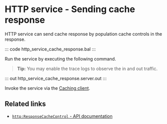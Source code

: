 # HTTP service - Sending cache response

HTTP service can send cache response by population cache controls in the response.

::: code http_service_cache_response.bal :::

Run the service by executing the following command.

>**Tip:** You may enable the trace logs to observe the in and out traffic.

::: out http_service_cache_response.server.out :::

Invoke the service via the [Caching client](/learn/by-example/http-caching-client).

## Related links
- [`http:ResponseCacheControl` - API documentation](https://lib.ballerina.io/ballerina/http/latest/classes/ResponseCacheControl)
